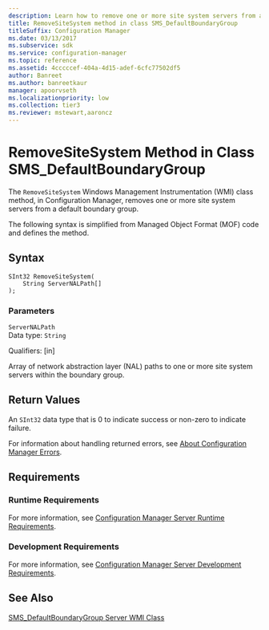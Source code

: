 ```yaml
---
description: Learn how to remove one or more site system servers from a default boundary group using the RemoveSiteSystem class.
title: RemoveSiteSystem method in class SMS_DefaultBoundaryGroup
titleSuffix: Configuration Manager
ms.date: 03/13/2017
ms.subservice: sdk
ms.service: configuration-manager
ms.topic: reference
ms.assetid: 4cccccef-404a-4d15-adef-6cfc77502df5
author: Banreet
ms.author: banreetkaur
manager: apoorvseth
ms.localizationpriority: low
ms.collection: tier3
ms.reviewer: mstewart,aaroncz 
---
```

# RemoveSiteSystem Method in Class SMS_DefaultBoundaryGroup
 The `RemoveSiteSystem` Windows Management Instrumentation (WMI) class method, in Configuration Manager, removes one or more site system servers from a default boundary group.    

 The following syntax is simplified from Managed Object Format (MOF) code and defines the method.  

## Syntax  

```  
SInt32 RemoveSiteSystem(  
    String ServerNALPath[]  
);  
```  

### Parameters  
 `ServerNALPath`  
 Data type: `String`  

 Qualifiers: [in]  

 Array of network abstraction layer (NAL) paths to one or more site system servers within the boundary group.

## Return Values  
 An `SInt32` data type that is 0 to indicate success or non-zero to indicate failure.  

 For information about handling returned errors, see [About Configuration Manager Errors](../../../../../develop/core/understand/about-configuration-manager-errors.md).  

## Requirements  

### Runtime Requirements  
 For more information, see [Configuration Manager Server Runtime Requirements](../../../../../develop/core/reqs/server-runtime-requirements.md).  

### Development Requirements  
 For more information, see [Configuration Manager Server Development Requirements](../../../../../develop/core/reqs/server-development-requirements.md).  

## See Also  
 [SMS_DefaultBoundaryGroup Server WMI Class](../../../../../develop/reference/core/servers/configure/sms-defaultboundarygroup-server-wmi-class.md)
